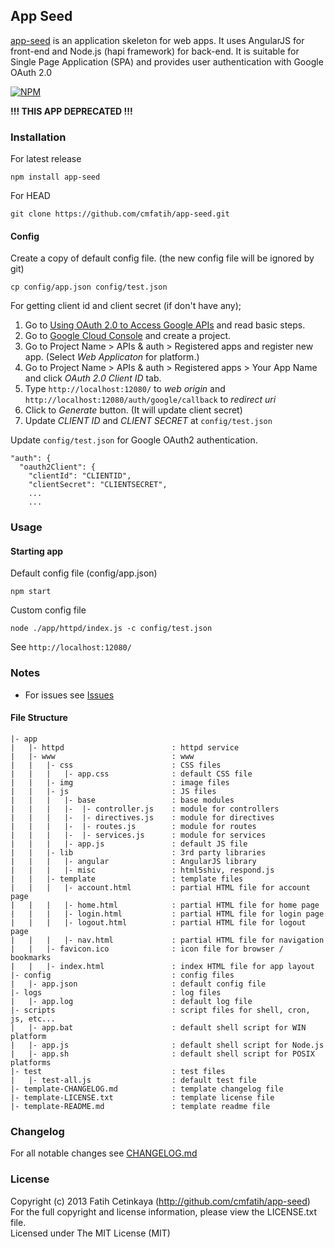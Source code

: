 ## App Seed

[app-seed](http://github.com/cmfatih/app-seed) is an application skeleton for web apps.
It uses AngularJS for front-end and Node.js (hapi framework) for back-end. 
It is suitable for Single Page Application (SPA) and provides user authentication with Google OAuth 2.0  

[![NPM][npm-image]][npm-url]

**!!! THIS APP DEPRECATED !!!**  

### Installation

For latest release
```
npm install app-seed
```

For HEAD
```
git clone https://github.com/cmfatih/app-seed.git
```

#### Config

Create a copy of default config file. (the new config file will be ignored by git)
```
cp config/app.json config/test.json
```

For getting client id and client secret (if don't have any);  

1. Go to [Using OAuth 2.0 to Access Google APIs](https://developers.google.com/accounts/docs/OAuth2#basicsteps) and read basic steps.
2. Go to [Google Cloud Console](https://cloud.google.com/console) and create a project.
3. Go to Project Name > APIs & auth > Registered apps and register new app. (Select *Web Applicaton* for platform.)
4. Go to Project Name > APIs & auth > Registered apps > Your App Name and click *OAuth 2.0 Client ID* tab.
5. Type `http://localhost:12080/` to *web origin* and `http://localhost:12080/auth/google/callback` to *redirect uri*
6. Click to *Generate* button. (It will update client secret)
7. Update *CLIENT ID* and *CLIENT SECRET* at `config/test.json`

Update `config/test.json` for Google OAuth2 authentication. 
```
"auth": {
  "oauth2Client": {
    "clientId": "CLIENTID",
    "clientSecret": "CLIENTSECRET",
    ...
    ...
```

### Usage

#### Starting app

Default config file (config/app.json)
```
npm start
```

Custom config file
```
node ./app/httpd/index.js -c config/test.json
```

See `http://localhost:12080/`

### Notes

* For issues see [Issues](https://github.com/cmfatih/app-seed/issues)

#### File Structure

```
|- app
|   |- httpd                        : httpd service
|   |- www                          : www
|   |   |- css                      : CSS files
|   |   |   |- app.css              : default CSS file
|   |   |- img                      : image files
|   |   |- js                       : JS files
|   |   |   |- base                 : base modules
|   |   |   |-  |- controller.js    : module for controllers
|   |   |   |-  |- directives.js    : module for directives
|   |   |   |-  |- routes.js        : module for routes
|   |   |   |-  |- services.js      : module for services
|   |   |   |- app.js               : default JS file
|   |   |- lib                      : 3rd party libraries
|   |   |   |- angular              : AngularJS library
|   |   |   |- misc                 : html5shiv, respond.js
|   |   |- template                 : template files
|   |   |   |- account.html         : partial HTML file for account page
|   |   |   |- home.html            : partial HTML file for home page
|   |   |   |- login.html           : partial HTML file for login page
|   |   |   |- logout.html          : partial HTML file for logout page
|   |   |   |- nav.html             : partial HTML file for navigation
|   |   |- favicon.ico              : icon file for browser / bookmarks
|   |   |- index.html               : index HTML file for app layout
|- config                           : config files
|   |- app.json                     : default config file
|- logs                             : log files
|   |- app.log                      : default log file
|- scripts                          : script files for shell, cron, js, etc...
|   |- app.bat                      : default shell script for WIN platform
|   |- app.js                       : default shell script for Node.js
|   |- app.sh                       : default shell script for POSIX platforms
|- test                             : test files
|   |- test-all.js                  : default test file
|- template-CHANGELOG.md            : template changelog file
|- template-LICENSE.txt             : template license file
|- template-README.md               : template readme file
```

### Changelog

For all notable changes see [CHANGELOG.md](https://github.com/cmfatih/app-seed/blob/master/CHANGELOG.md)

### License

Copyright (c) 2013 Fatih Cetinkaya (http://github.com/cmfatih/app-seed)  
For the full copyright and license information, please view the LICENSE.txt file.  
Licensed under The MIT License (MIT)

[npm-url]: http://npmjs.org/package/app-seed
[npm-image]: https://badge.fury.io/js/app-seed.png